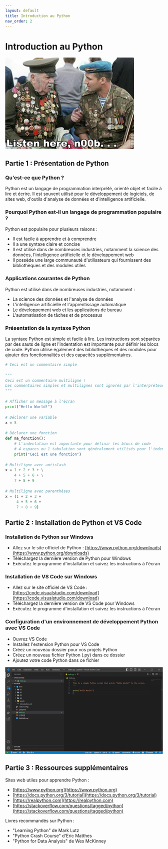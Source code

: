 ```yaml
---
layout: default
title: Introduction au Python
nav_order: 2
---
```


# Introduction au Python

![Listen here, n00b...](./assets/listen_here_noob.png)

## Partie 1 : Présentation de Python

### Qu'est-ce que Python ?
Python est un langage de programmation interprété, orienté objet et facile à lire et écrire. Il est souvent utilisé pour le développement de logiciels, de sites web, d'outils d'analyse de données et d'intelligence artificielle.

### Pourquoi Python est-il un langage de programmation populaire ?
Python est populaire pour plusieurs raisons :
- Il est facile à apprendre et à comprendre
- Il a une syntaxe claire et concise
- Il est utilisé dans de nombreuses industries, notamment la science des données, l'intelligence artificielle et le développement web
- Il possède une large communauté d'utilisateurs qui fournissent des bibliothèques et des modules utiles

### Applications courantes de Python
Python est utilisé dans de nombreuses industries, notamment :
- La science des données et l'analyse de données
- L'intelligence artificielle et l'apprentissage automatique
- Le développement web et les applications de bureau
- L'automatisation de tâches et de processus

### Présentation de la syntaxe Python
La syntaxe Python est simple et facile à lire. Les instructions sont séparées par des sauts de ligne et l'indentation est importante pour définir les blocs de code. Python utilise également des bibliothèques et des modules pour ajouter des fonctionnalités et des capacités supplémentaires.

```python
# Ceci est un commentaire simple

"""
Ceci est un commentaire multiligne !
Les commentaires simples et multilignes sont ignorés par l'interpréteur Python.
"""

# Afficher un message à l'écran
print("Hello World!")

# Déclarer une variable
x = 5

# Déclarer une fonction
def ma_fonction():
    # L'indentation est importante pour définir les blocs de code
    # 4 espaces ou 1 tabulation sont généralement utilisés pour l'indentation
    print("Ceci est une fonction")

# Multiligne avec antislash
x = 1 + 2 + 3 + \
    4 + 5 + 6 + \
    7 + 8 + 9

# Multiligne avec parenthèses
x = (1 + 2 + 3 +
     4 + 5 + 6 +
     7 + 8 + 9)
```

## Partie 2 : Installation de Python et VS Code

### Installation de Python sur Windows
- Allez sur le site officiel de Python : [https://www.python.org/downloads](https://www.python.org/downloads)
- Téléchargez la dernière version de Python pour Windows
- Exécutez le programme d'installation et suivez les instructions à l'écran

### Installation de VS Code sur Windows
- Allez sur le site officiel de VS Code : [https://code.visualstudio.com/download](https://code.visualstudio.com/download)
- Téléchargez la dernière version de VS Code pour Windows
- Exécutez le programme d'installation et suivez les instructions à l'écran

### Configuration d'un environnement de développement Python avec VS Code
- Ouvrez VS Code
- Installez l'extension Python pour VS Code
- Créez un nouveau dossier pour vos projets Python
- Créez un nouveau fichier Python (.py) dans ce dossier
- Ajoutez votre code Python dans ce fichier

![VS Code](./assets/vscode.png)

## Partie 3 : Ressources supplémentaires

Sites web utiles pour apprendre Python :
- [https://www.python.org](https://www.python.org)
- [https://docs.python.org/3/tutorial](https://docs.python.org/3/tutorial)
- [https://realpython.com](https://realpython.com)
- [https://stackoverflow.com/questions/tagged/python](https://stackoverflow.com/questions/tagged/python)

Livres recommandés sur Python :
- "Learning Python" de Mark Lutz
- "Python Crash Course" d'Eric Matthes
- "Python for Data Analysis" de Wes McKinney
